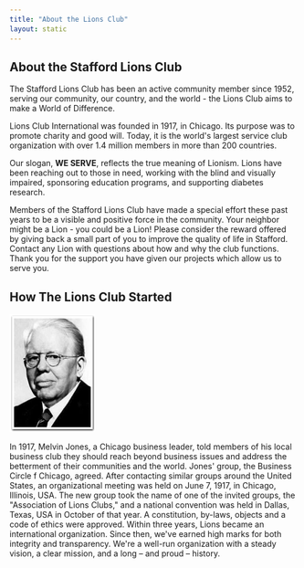 ```yaml
---
title: "About the Lions Club"
layout: static
---
```

## About the Stafford Lions Club
The Stafford Lions Club has been an active community member since 1952, serving our community, our country, and the world - the Lions Club aims to make a World of Difference.

Lions Club International was founded in 1917, in Chicago. Its purpose was to promote charity and good will. Today, it is the world's largest service club organization with over 1.4 million members in more than 200 countries.

Our slogan, **WE SERVE**, reflects the true meaning of Lionism. Lions have been reaching out to those in need, working with the blind and visually impaired, sponsoring education programs, and supporting diabetes research.

Members of the Stafford Lions Club have made a special effort these past years to be a visible and positive force in the community. Your neighbor might be a Lion - you could be a Lion! Please consider the reward offered by giving back a small part of you to improve the quality of life in Stafford. Contact any Lion with questions about how and why the club functions. Thank you for the support you have given our projects which allow us to serve you.

## How The Lions Club Started
<img src="/img/jones_m.png" class="float-start me-2" alt="Melvin Jones">

In 1917, Melvin Jones, a Chicago business leader, told members of his local business club they should reach beyond business issues and address the betterment of their communities and the world. Jones' group, the Business Circle f Chicago, agreed. After contacting similar groups around the United States, an organizational meeting was held on June 7, 1917, in Chicago, Illinois, USA. The new group took the name of one of the invited groups, the "Association of Lions Clubs," and a national convention was held in Dallas, Texas, USA in October of that year. A constitution, by-laws, objects and a code of ethics were approved. Within three years, Lions became an international organization. Since then, we've earned high marks for both integrity and transparency. We're a well-run organization with a steady vision, a clear mission, and a long – and proud – history.
